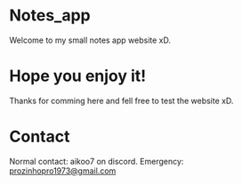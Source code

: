# Notes_app

Welcome to my small notes app website xD.

# Hope you enjoy it!

Thanks for comming here and fell free to test the website xD.

# Contact

Normal contact: aikoo7 on discord.
Emergency: prozinhopro1973@gmail.com